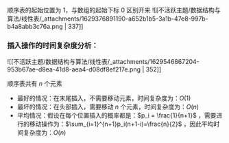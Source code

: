 
顺序表的起始位置为 1，与数组的起始下标 0 区别开来
![[不活跃主题/数据结构与算法/线性表/_attachments/1629376891190-a652b1b5-3a1b-47e8-997b-b4a8abb3c76a.png | 337]]


### 插入操作的时间复杂度分析：
![[不活跃主题/数据结构与算法/线性表/_attachments/1629546867204-953b67ae-d8ea-41d8-aea4-d08df8ef217e.png | 352]]

顺序表共有 $n$  个元素

- 最好的情况：在末尾插入，不需要移动元素，时间复杂度为：$O(1)$ 
- 最坏的情况：在头部插入，需要移动 $n$  个元素，时间复杂度为：$O(n)$ 
- 平均情况：假设在每个位置插入的概率都是：$p_i = \frac{1}{n+1}$ ，需要进行的移动操作为：$\sum_{i=1}^{n+1}p_i(n+1-i)=\frac{n}{2}$ ，因此平均时间复杂度为：$O(n)$ 

